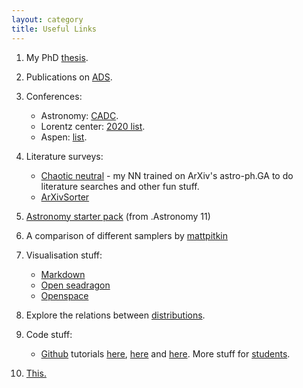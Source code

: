 ```yaml
---
layout: category
title: Useful Links
---
```


1. My PhD [thesis](https://drive.google.com/file/d/10T8yvnHXCBvuMvW127zKQHpX9QhugXiL/view?usp=sharing).

3. Publications on [ADS](https://bit.ly/30rpGdJ).

2. Conferences:
    * Astronomy: [CADC](https://www.cadc-ccda.hia-iha.nrc-cnrc.gc.ca/en/meetings/getMeetings.html?year=2020&title=2020%20Meetings).
    * Lorentz center: [2020 list](https://www.lorentzcenter.nl/lc/web/program.php3?jaar=2020).
    * Aspen: [list](https://aspenphys.org/physicists/winter/currentconferences.html). 

2. Literature surveys:
    * [Chaotic neutral](https://github.com/kartheikiyer/chaotic_neutral) - my NN trained on ArXiv's astro-ph.GA to do literature searches and other fun stuff.
    * [ArXivSorter](https://www.arxivsorter.org/papers/new?section=1) 

3. [Astronomy starter pack](https://docs.google.com/document/d/1hh5PnH46BNV_fYg3hCjRdmX_WGzpsvKstu0Vue0YYac/edit#heading=h.njl8tucxvm8w) (from .Astronomy 11)

4. A comparison of different samplers by [mattpitkin](https://mattpitkin.github.io/samplers-demo/pages/samplers-samplers-everywhere/)

5. Visualisation stuff:
    * [Markdown](https://commonmark.org/help/tutorial/index.html)
    * [Open seadragon](https://openseadragon.github.io/)
    * [Openspace](https://www.openspaceproject.com/)

6. Explore the relations between [distributions](http://www.math.wm.edu/~leemis/chart/UDR/UDR.html).

7. Code stuff:
    * [Github](https://github.com/) tutorials [here](https://guides.github.com/activities/hello-world/), [here](https://try.github.io/) and [here](https://rogerdudler.github.io/git-guide/).
 More stuff for [students](https://github.blog/2019-08-20-the-github-student-developer-pack-is-back/).

8. [This.](http://thedoghousediaries.com/5705)
